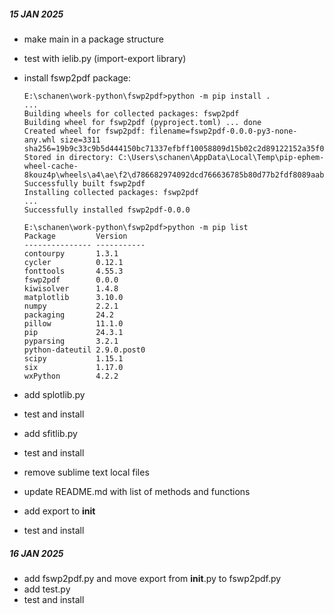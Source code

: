 ##### 15 JAN 2025

- make main in a package structure
- test with ielib.py (import-export library)
- install fswp2pdf package:

	```
	E:\schanen\work-python\fswp2pdf>python -m pip install .
	...
	Building wheels for collected packages: fswp2pdf
	Building wheel for fswp2pdf (pyproject.toml) ... done
	Created wheel for fswp2pdf: filename=fswp2pdf-0.0.0-py3-none-any.whl size=3311 sha256=19b9c33c9b5d444150bc71337efbff10058809d15b02c2d89122152a35f06efd
	Stored in directory: C:\Users\schanen\AppData\Local\Temp\pip-ephem-wheel-cache-8kouz4p\wheels\a4\ae\f2\d786682974092dcd766636785b80d77b2fdf8089aab73ef59c
	Successfully built fswp2pdf
	Installing collected packages: fswp2pdf
	...
	Successfully installed fswp2pdf-0.0.0

	E:\schanen\work-python\fswp2pdf>python -m pip list
	Package         Version
	--------------- -----------
	contourpy       1.3.1
	cycler          0.12.1
	fonttools       4.55.3
	fswp2pdf        0.0.0
	kiwisolver      1.4.8
	matplotlib      3.10.0
	numpy           2.2.1
	packaging       24.2
	pillow          11.1.0
	pip             24.3.1
	pyparsing       3.2.1
	python-dateutil 2.9.0.post0
	scipy           1.15.1
	six             1.17.0
	wxPython        4.2.2
	```

- add splotlib.py
- test and install
- add sfitlib.py
- test and install
- remove sublime text local files
- update README.md with list of methods and functions
- add export to __init__
- test and install

##### 16 JAN 2025

- add fswp2pdf.py and move export from __init__.py to fswp2pdf.py
- add test.py
- test and install
